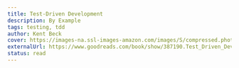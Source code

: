 ```yaml
---
title: Test-Driven Development
description: By Example
tags: testing, tdd
author: Kent Beck
cover: https://images-na.ssl-images-amazon.com/images/S/compressed.photo.goodreads.com/books/1372039943i/387190.jpg
externalUrl: https://www.goodreads.com/book/show/387190.Test_Driven_Development
status: read
---
```


